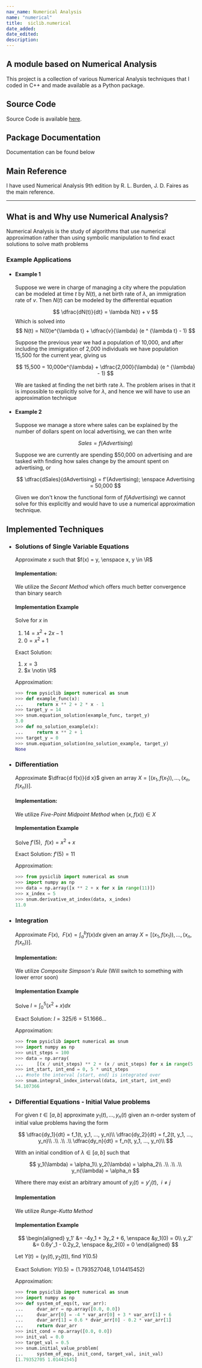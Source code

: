 ```yaml
---
nav_name: Numerical Analysis
name: "numerical"
title:  siclib.numerical
date_added:
date_edited:
description:
---
```


## A module based on Numerical Analysis

This project is a collection of various Numerical Analysis techniques that
I coded in C++ and made available as a Python package.

## Source Code

Source Code is available <a href=https://github.com/ShameekConyers/sicnumerical/tree/main>here</a>.

## Package Documentation

Documentation can be found below

## Main Reference

I have used Numerical Analysis 9th edition by R. L. Burden, J. D. Faires
as the main reference.

---

## What is and Why use Numerical Analysis?

Numerical Analysis is the study of algorithms that use numerical approximation rather
than using symbolic manipulation to find exact solutions to solve math problems

### Example Applications

- #### Example 1
  Suppose we were in charge of managing a city where the population can be
  modeled at time $t$ by $N(t)$, a net birth rate of $\lambda$, an immigration
  rate of $v$.
	Then $N(t)$ can be modeled by the differential equation

	$$
	\dfrac{dN(t)}{dt} = \lambda N(t) + v
	$$
	Which is solved into
	$$
	N(t) = N(0)e^{\lambda t} + 	\dfrac{v}{\lambda} (e ^ {\lambda t} - 1)
	$$

	Suppose the previous year we had a population of 10,000, and after
  including the immigration of 2,000 individuals we have population 15,500 for
  the current year, giving us

	$$
	15,500 = 10,000e^{\lambda} + \dfrac{2,000}{\lambda}  (e ^ {\lambda} - 1)
	$$


	We are tasked at finding the net birth rate $\lambda$.
	The problem arises in that it is impossible to explicitly solve
	for $\lambda$, and hence we will have to use an approximation technique

- #### Example 2
  Suppose we manage a store where sales can be explained by the
	number of dollars spent on local advertising, we can then write

	$$
	Sales = f(Advertising)
	$$

  Suppose we are currently are spending $50,000 on advertising and are tasked
  with finding how sales change by the amount spent on advertising, or

	$$
	\dfrac{dSales}{dAdvertising} = f'(Advertising); \enspace Advertising = 50,000
	$$

	Given we don't know the functional form of $f(Advertising)$ we cannot
	solve for this explicitly and would have to use a numerical approximation
	technique.


## Implemented Techniques
- ### Solutions of Single Variable Equations
  Approximate $x$ such that $f(x) = y, \enspace x, y \in \R$

	#### Implementation:
	We utilize the *Secant Method* which offers much better convergence
	than binary search

	#### Implementation Example
	Solve for $x$ in
	1. $14 = x^2 + 2x - 1$
	2. $0 = x^2 + 1$

	Exact Solution:
	1. $x = 3$
	2. $x \notin \R$

	Approximation:
	```python
	>>> from pysiclib import numerical as snum
	>>> def example_func(x):
	... 	return x ** 2 + 2 * x - 1
	>>> target_y = 14
	>>> snum.equation_solution(example_func, target_y)
	3.0
	>>> def no_solution_example(x):
	... 	return x ** 2 + 1
	>>> target_y = 0
	>>> snum.equation_solution(no_solution_example, target_y)
	None
	```




- ### Differentiation

	Approximate $\dfrac{d f(x)}{d x}$ given an array $X = [(x_1, f(x_1)),
	..., (x_n, f(x_n))]$.

	#### Implementation:
	We utilize *Five-Point Midpoint Method* when $(x, f(x)) \in X$

	#### Implementation Example
	Solve $f'(5), \enspace f(x) = x^2 + x$

	Exact Solution: $f'(5) = 11$

	Approximation:
	```python
	>>> from pysiclib import numerical as snum
	>>> import numpy as np
	>>> data = np.array([x ** 2 + x for x in range(11)])
	>>> x_index = 5
	>>> snum.derivative_at_index(data, x_index)
	11.0
	```

- ### Integration

	Approximate $F(x),\enspace F(x) = \int_{a}^{b}f(x)dx$
	given an array $X = [(x_1, f(x_1)),..., (x_n, f(x_n))]$.

	#### Implementation:
	We utilize *Composite Simpson's Rule*
	(Will switch to something with lower error soon)

	#### Implementation Example
	Solve $I = \int_{0}^{5}(x^2 + x)dx$

	Exact Solution: $I = 325/6 = 51.1666...$

	Approximation:
	```python
	>>> from pysiclib import numerical as snum
	>>> import numpy as np
	>>> unit_steps = 100
	>>> data = np.array(
	... 	[(x / unit_steps) ** 2 + (x / unit_steps) for x in range(5 * unit_steps)])
	>>> int_start, int_end = 0, 5 * unit_steps
	... #note the interval [start, end] is integrated over
	>>> snum.integral_index_interval(data, int_start, int_end)
	54.107366
	```

- ### Differential Equations - Initial Value problems

  For given $t \in [a, b]$ approximate $y_1(t), ..., y_n(t)$ given an
	$n$-order system of initial value problems having the form

	$$
	\dfrac{dy_1}{dt} = f_1(t, y_1, ..., y_n)\\
	\dfrac{dy_2}{dt} = f_2(t, y_1, ..., y_n)\\
	.\\
	.\\
	.\\
	\dfrac{dy_n}{dt} = f_n(t, y_1, ..., y_n)\\
	$$

	With an initial condition of $\lambda \in [a, b]$ such that

	$$
	y_1(\lambda) = \alpha_1\\
	y_2(\lambda) = \alpha_2\\
	.\\
	.\\
	.\\
	y_n(\lambda) = \alpha_n
	$$

	Where there may exist an arbitrary amount of $y_i(t) = y'_j(t),\enspace i \neq j$

	#### Implementation
	We utilize *Runge-Kutta Method*

	#### Implementation Example

	$$
	\begin{aligned}
	y_1' &= -4y_1 + 3y_2 + 6, \enspace &y_1(0) = 0\\
	y_2' &= 0.6y'_1 - 0.2y_2, \enspace &y_2(0) = 0
	\end{aligned}
	$$

	Let $Y(t) = (y_1(t), y_2(t))$, find $Y(0.5)$

	Exact Solution: $Y(0.5) = (1.793527048, 1.014415452)$

	Approximation:
	```python
	>>> from pysiclib import numerical as snum
	>>> import numpy as np
	>>> def system_of_eqs(t, var_arr):
	... 	dvar_arr = np.array([0.0, 0.0])
	... 	dvar_arr[0] = -4 * var_arr[0] + 3 * var_arr[1] + 6
	... 	dvar_arr[1] = 0.6 * dvar_arr[0] - 0.2 * var_arr[1]
	... 	return dvar_arr
	>>> init_cond = np.array([0.0, 0.0])
	>>> init_val = 0.0
	>>> target_val = 0.5
	>>> snum.initial_value_problem(
	... 	system_of_eqs, init_cond, target_val, init_val)
	[1.79352705 1.01441545]

	```
